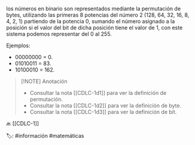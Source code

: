 los números en binario son representados mediante la permutación de bytes, utilizando las primeras 8 potencias del número 2 (128, 64, 32, 16, 8, 4, 2, 1) partiendo de la potencia 0, sumando el número asignado a la posición si el valor del bit de dicha posición tiene el valor de 1, con este sistema podemos representar del 0 al 255.

Ejemplos:
- 00000000 = 0.
- 01010011 = 83.
- 10100010 = 162.

> [!NOTE] Anotación 
> - Consultar la nota [[CDLC-1d1]] para ver la definición de permutación.
> - Consultar la nota [[CDLC-1d2]] para ver la definición de byte.
> - Consultar la nota [[CDLC-1d3]] para ver la definición de bit.

🔙 [[CDLC-1]]

🏷️: #información #matemáticas